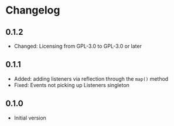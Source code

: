 # Changelog

## 0.1.2

- Changed: Licensing from GPL-3.0 to GPL-3.0 or later

## 0.1.1

- Added: adding listeners via reflection through the `map()` method
- Fixed: Events not picking up Listeners singleton

## 0.1.0

- Initial version
